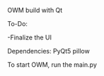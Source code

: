 OWM build with Qt

To-Do:

-Finalize the UI

Dependencies:
PyQt5
pillow

To start OWM, run the main.py
